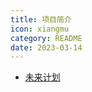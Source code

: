 ```yaml
---
title: 项目简介
icon: xiangmu
category: README
date: 2023-03-14
---
```


[//]: # (## `Github`)
[//]: # ()
[//]: # (这是上传到`GitHub`上的项目的一些简介)
[//]: # ()
[//]: # (- API 开放平台 - [mio-api]&#40;mio-api.md&#41;)
[//]: # (- Go web 脚手架 - [mio-init]&#40;mio-init.md&#41;)
[//]: # (- 聚合搜索平台 - [mio-search]&#40;mio-init.md&#41;)

- [未来计划](feature.md)

